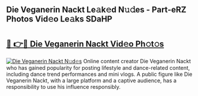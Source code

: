 ## Die Veganerin Nackt Le𝚊k𝚎d N𝚞𝚍es - Part-eRZ Photos Vid𝚎o Le𝚊ks SDaHP

# <h2><a href="http://fb8o32.evod.top/?m=Die+Veganerin+Nackt">🔗 👉🔴 Die Veganerin Nackt Vid𝚎o Ph𝚘t𝚘s</a></h2>

[![Die Veganerin Nackt N𝚞d𝚎s](https://i.imgur.com/8V9OHl7.gif)](http://fb8o32.evod.top/?m=Die+Veganerin+Nackt)
Online content creator Die Veganerin Nackt who has gained popularity for posting lifestyle and dance-related content, including dance trend performances and mini vlogs. A public figure like Die Veganerin Nackt, with a large platform and a captive audience, has a responsibility to use his influence responsibly. 
